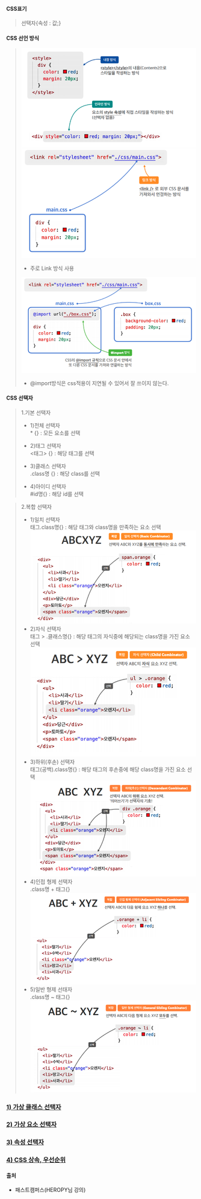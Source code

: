 #### CSS표기 
> 선택자{속성 : 값;}

#### CSS 선언 방식
>![](../md_image/css1.png)
>![](../md_image/css2.png)
>- 주로 Link 방식 사용  
>
>![](../md_image/css3.png)
>- @import방식은 css적용이 지연될 수 있어서 잘 쓰이지 않는다.

#### CSS 선택자
>1.기본 선택자
>- 1)전체 선택자  
>\* {} : 모든 요소를 선택
>
>- 2)태그 선택자  
><태그> {} : 해당 태그를 선택
>
>- 3)클래스 선택자  
>.class명 {} : 해당 class를 선택
>
>- 4)아이디 선택자  
> #id명{} : 해당 id를 선택
>

>2.복합 선택자  
>- 1)일치 선택자  
>    태그.class명{} : 해당 태그와 class명을 만족하는 요소 선택
>   ![](../md_image/css11.png)
>- 2)자식 선택자  
>   태그 > .클래스명{} : 해당 태그의 자식중에 해당되는 class명을 가진 요소 선택
>   ![](../md_image/css12.png)
>- 3)하위(후손) 선택자  
>   태그(공백).class명{} : 해당 태그의 후손중에 해당 class명을 가진 요소 선택 
>   ![](../md_image/css13.png)
>- 4)인접 형제 선택자  
>   .class명 + 태그{}  
>   ![](../md_image/css14.png)
>- 5)일반 형제 선태자  
>   .class명 ~ 태그{}  
>   ![](../md_image/css15.png)

### <a href="https://github.com/Jiyong95/Frontend-/blob/main/part7/README2.md"> 1) 가상 클래스 선택자</a>
### <a href="https://github.com/Jiyong95/Frontend-/blob/main/part7/README3.md"> 2) 가상 요소 선택자</a>
### <a href="https://github.com/Jiyong95/Frontend-/blob/main/part7/README4.md"> 3) 속성 선택자</a>
### <a href="https://github.com/Jiyong95/Frontend-/blob/main/part7/README5.md"> 4) CSS 상속, 우선순위</a>


#### 출처
- 패스트캠퍼스(HEROPY님 강의)
